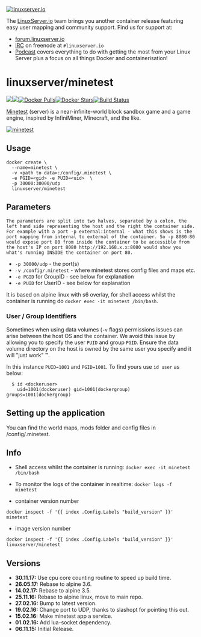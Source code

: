 [linuxserverurl]: https://linuxserver.io
[forumurl]: https://forum.linuxserver.io
[ircurl]: https://www.linuxserver.io/irc/
[podcasturl]: https://www.linuxserver.io/podcast/
[appurl]: http://www.minetest.net/
[hub]: https://hub.docker.com/r/linuxserver/minetest/

[![linuxserver.io](https://raw.githubusercontent.com/linuxserver/docker-templates/master/linuxserver.io/img/linuxserver_medium.png)][linuxserverurl]

The [LinuxServer.io][linuxserverurl] team brings you another container release featuring easy user mapping and community support. Find us for support at:
* [forum.linuxserver.io][forumurl]
* [IRC][ircurl] on freenode at `#linuxserver.io`
* [Podcast][podcasturl] covers everything to do with getting the most from your Linux Server plus a focus on all things Docker and containerisation!

# linuxserver/minetest
[![](https://images.microbadger.com/badges/version/linuxserver/minetest.svg)](https://microbadger.com/images/linuxserver/minetest "Get your own version badge on microbadger.com")[![](https://images.microbadger.com/badges/image/linuxserver/minetest.svg)](https://microbadger.com/images/linuxserver/minetest "Get your own image badge on microbadger.com")[![Docker Pulls](https://img.shields.io/docker/pulls/linuxserver/minetest.svg)][hub][![Docker Stars](https://img.shields.io/docker/stars/linuxserver/minetest.svg)][hub][![Build Status](https://ci.linuxserver.io/buildStatus/icon?job=Docker-Builders/x86-64/x86-64-minetest)](https://ci.linuxserver.io/job/Docker-Builders/job/x86-64/job/x86-64-minetest/)

[Minetest][appurl] (server) is a near-infinite-world block sandbox game and a game engine, inspired by InfiniMiner, Minecraft, and the like.

[![minetest](https://raw.githubusercontent.com/linuxserver/beta-templates/master/lsiodev/img/minetest-icon.png)][appurl]

## Usage

```
docker create \
  --name=minetest \
  -v <path to data>:/config/.minetest \
  -e PGID=<gid> -e PUID=<uid>  \
  -p 30000:30000/udp
  linuxserver/minetest
```

## Parameters

`The parameters are split into two halves, separated by a colon, the left hand side representing the host and the right the container side. 
For example with a port -p external:internal - what this shows is the port mapping from internal to external of the container.
So -p 8080:80 would expose port 80 from inside the container to be accessible from the host's IP on port 8080
http://192.168.x.x:8080 would show you what's running INSIDE the container on port 80.`



* `-p 30000/udp` - the port(s)
* `-v /config/.minetest` - where minetest stores config files and maps etc.
* `-e PGID` for GroupID - see below for explanation
* `-e PUID` for UserID - see below for explanation

It is based on alpine linux with s6 overlay, for shell access whilst the container is running do `docker exec -it minetest /bin/bash`.

### User / Group Identifiers

Sometimes when using data volumes (`-v` flags) permissions issues can arise between the host OS and the container. We avoid this issue by allowing you to specify the user `PUID` and group `PGID`. Ensure the data volume directory on the host is owned by the same user you specify and it will "just work" ™.

In this instance `PUID=1001` and `PGID=1001`. To find yours use `id user` as below:

```
  $ id <dockeruser>
    uid=1001(dockeruser) gid=1001(dockergroup) groups=1001(dockergroup)
```

## Setting up the application

You can find the world maps, mods folder and config files in /config/.minetest.

## Info

* Shell access whilst the container is running: `docker exec -it minetest /bin/bash`
* To monitor the logs of the container in realtime: `docker logs -f minetest`

* container version number 

`docker inspect -f '{{ index .Config.Labels "build_version" }}' minetest`

* image version number

`docker inspect -f '{{ index .Config.Labels "build_version" }}' linuxserver/minetest`

## Versions

+ **30.11.17:** Use cpu core counting routine to speed up build time.
+ **26.05.17:** Rebase to alpine 3.6.
+ **14.02.17:** Rebase to alpine 3.5.
+ **25.11.16:** Rebase to alpine linux, move to main repo.
+ **27.02.16:** Bump to latest version.
+ **19.02.16:** Change port to UDP, thanks to slashopt for pointing this out.
+ **15.02.16:** Make minetest app a service.
+ **01.02.16:** Add lua-socket dependency.
+ **06.11.15:** Initial Release. 
